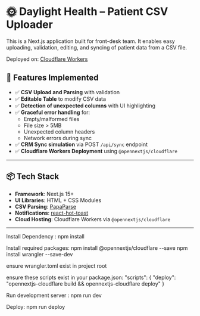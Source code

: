 # 🌞 Daylight Health – Patient CSV Uploader
This is a Next.js application built for front-desk team. It enables easy uploading, validation, editing, and syncing of patient data from a CSV file.

Deployed on: [Cloudflare Workers](https://daylight-health.tsundar.workers.dev/)

## 🚀 Features Implemented
- ✅ **CSV Upload and Parsing** with validation
- ✅ **Editable Table** to modify CSV data
- ✅ **Detection of unexpected columns** with UI highlighting
- ✅ **Graceful error handling** for:
  - Empty/malformed files
  - File size > 5MB
  - Unexpected column headers
  - Network errors during sync
- ✅ **CRM Sync simulation** via POST `/api/sync` endpoint
- ✅ **Cloudflare Workers Deployment** using `@opennextjs/cloudflare`

---

## 📦 Tech Stack

- **Framework**: Next.js 15+
- **UI Libraries**: HTML + CSS Modules
- **CSV Parsing**: [PapaParse](https://www.papaparse.com/)
- **Notifications**: [react-hot-toast](https://react-hot-toast.com/)
- **Cloud Hosting**: Cloudflare Workers via `@opennextjs/cloudflare`

---
Install Dependency : npm install

Install required packages: 
npm install @opennextjs/cloudflare --save
npm install wrangler --save-dev

ensure wrangler.toml exist in project root

ensure these scripts exist in your package.json:
"scripts": {
  "deploy": "opennextjs-cloudflare build && opennextjs-cloudflare deploy"
}

Run development server : npm run dev

Deploy: npm run deploy


